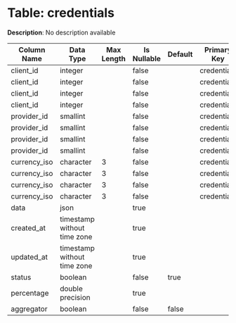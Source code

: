 # Table: credentials

**Description**: No description available

| Column Name | Data Type | Max Length | Is Nullable | Default | Primary Key | Foreign Key |
|-------------|-----------|------------|-------------|---------|-------------|-------------|
| client_id | integer |  | false |  | credentials | whitelabels |
| client_id | integer |  | false |  | credentials | credentials |
| client_id | integer |  | false |  | credentials | credentials |
| client_id | integer |  | false |  | credentials | credentials |
| provider_id | smallint |  | false |  | credentials | credentials |
| provider_id | smallint |  | false |  | credentials | credentials |
| provider_id | smallint |  | false |  | credentials | credentials |
| provider_id | smallint |  | false |  | credentials | providers |
| currency_iso | character | 3 | false |  | credentials | currencies |
| currency_iso | character | 3 | false |  | credentials | credentials |
| currency_iso | character | 3 | false |  | credentials | credentials |
| currency_iso | character | 3 | false |  | credentials | credentials |
| data | json |  | true |  |  |  |
| created_at | timestamp without time zone |  | true |  |  |  |
| updated_at | timestamp without time zone |  | true |  |  |  |
| status | boolean |  | false | true |  |  |
| percentage | double precision |  | true |  |  |  |
| aggregator | boolean |  | false | false |  |  |

